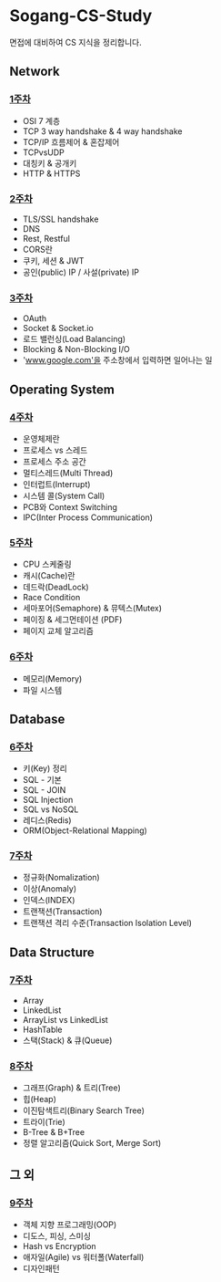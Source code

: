 # Sogang-CS-Study

면접에 대비하여 CS 지식을 정리합니다.

## Network

### [1주차](01주차)

- OSI 7 계층
- TCP 3 way handshake & 4 way handshake
- TCP/IP 흐름제어 & 혼잡제어
- TCPvsUDP
- 대칭키 & 공개키
- HTTP & HTTPS

### [2주차](02주차)

- TLS/SSL handshake
- DNS
- Rest, Restful
- CORS란
- 쿠키, 세션 & JWT
- 공인(public) IP / 사설(private) IP

### [3주차](03주차)
- OAuth
- Socket & Socket.io
- 로드 밸런싱(Load Balancing)
- Blocking & Non-Blocking I/O
- 'www.google.com'을 주소창에서 입력하면 일어나는 일

## Operating System

### [4주차](04주차)

- 운영체제란
- 프로세스 vs 스레드
- 프로세스 주소 공간
- 멀티스레드(Multi Thread)
- 인터럽트(Interrupt)
- 시스템 콜(System Call)
- PCB와 Context Switching
- IPC(Inter Process Communication)

### [5주차](05주차)

- CPU 스케줄링
- 캐시(Cache)란
- 데드락(DeadLock)
- Race Condition
- 세마포어(Semaphore) & 뮤텍스(Mutex)
- 페이징 & 세그먼테이션 (PDF)
- 페이지 교체 알고리즘

### [6주차](06주차)

- 메모리(Memory)
- 파일 시스템

## Database

### [6주차](06주차)

- 키(Key) 정리
- SQL - 기본
- SQL - JOIN
- SQL Injection
- SQL vs NoSQL
- 레디스(Redis)
- ORM(Object-Relational Mapping)

### [7주차](07주차)

- 정규화(Nomalization)
- 이상(Anomaly)
- 인덱스(INDEX)
- 트랜잭션(Transaction)
- 트랜잭션 격리 수준(Transaction Isolation Level)

## Data Structure

### [7주차](07주차)

- Array
- LinkedList
- ArrayList vs LinkedList
- HashTable
- 스택(Stack) & 큐(Queue)

### [8주차](08주차)

- 그래프(Graph) & 트리(Tree)
- 힙(Heap)
- 이진탐색트리(Binary Search Tree)
- 트라이(Trie)
- B-Tree & B+Tree
- 정렬 알고리즘(Quick Sort, Merge Sort)

## 그 외

### [9주차](09주차)
- 객체 지향 프로그래밍(OOP)
- 디도스, 피싱, 스미싱
- Hash vs Encryption
- 애자일(Agile) vs 워터폴(Waterfall)
- 디자인패턴
